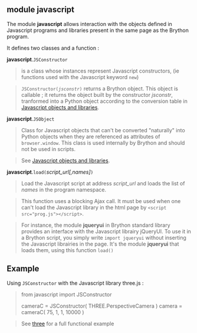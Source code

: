 module **javascript**
---------------------

The module **javascript** allows interaction with the objects defined in 
Javascript programs and libraries present in the same page as the Brython 
program.

It defines two classes and a function :

**javascript**.`JSConstructor`
> is a class whose instances represent Javascript constructors, (ie functions 
> used with the Javascript keyword `new`)

> <code>JSConstructor(_jsconstr_)</code> returns a Brython object. This object 
> is callable ; it returns the object built by the constructor *jsconstr*, 
> tranformed into a Python object according to the conversion table in
> <a href="jsojects.html">Javascript objects and libraries</a>.

**javascript**.`JSObject`
> Class for Javascript objects that can't be converted "naturally" into Python
> objects when they are referenced as attributes of `browser.window`. This
> class is used internally by Brython and should not be used in scripts.

> See <a href="jsojects.html">Javascript objects and libraries</a>.

**javascript**.`load(`_script\_url[,names]_`)`
> Load the Javascript script at address _script\_url_ and loads the list of
> _names_ in the program namespace.

> This function uses a blocking Ajax call. It must be used when one can't
> load the Javascript library in the html page by 
> `<script src="prog.js"></script>`. 

> For instance, the module **jqueryui** in Brython standard library
> provides an interface with the Javascript librairy jQueryUI. To use it in a 
> Brython script, you simply write `import jqueryui` without inserting the
> Javascript librairies in the page. It's the module **jqueryui** that
> loads them, using this function `load()`

Example
-------

Using `JSConstructor` with the Javascript library three.js :

>    from javascript import JSConstructor
>    
>    cameraC = JSConstructor( THREE.PerspectiveCamera )
>    camera = cameraC( 75, 1, 1, 10000 )

> See [three](../../gallery/three.html) for a full functional example
